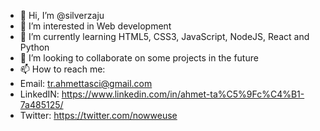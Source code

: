 - 👋 Hi, I’m @silverzaju
- 👀 I’m interested in Web development
- 🌱 I’m currently learning HTML5, CSS3, JavaScript, NodeJS, React and Python
- 💞️ I’m looking to collaborate on some projects in the future
- 📫 How to reach me:
- Email: tr.ahmettasci@gmail.com
- LinkedIN: https://www.linkedin.com/in/ahmet-ta%C5%9Fc%C4%B1-7a485125/
- Twitter: https://twitter.com/nowweuse

<!---
silverzaju/silverzaju is a ✨ special ✨ repository because its `README.md` (this file) appears on your GitHub profile.
You can click the Preview link to take a look at your changes.
--->
